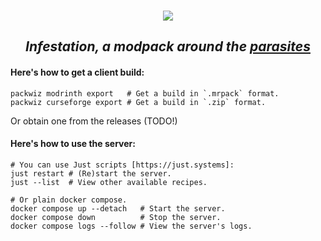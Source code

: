 <h3 align=center>
    <img src="https://static.wikia.nocookie.net/scape-and-run-parasites/images/5/55/SRP_Logo2.png/revision/latest/scale-to-width-down/568?cb=20220206203645">
</h3>

<h2 align=center>
    <i>
        Infestation, a modpack around the <a href="https://modrinth.com/mod/scapeandrunparasites">parasites</a>
    </i>
</h2>

#### Here's how to get a client build:

```nushell
packwiz modrinth export   # Get a build in `.mrpack` format.
packwiz curseforge export # Get a build in `.zip` format.
```

Or obtain one from the releases (TODO!)

#### Here's how to use the server:

```nushell
# You can use Just scripts [https://just.systems]:
just restart # (Re)start the server.
just --list  # View other available recipes.

# Or plain docker compose.
docker compose up --detach   # Start the server.
docker compose down          # Stop the server.
docker compose logs --follow # View the server's logs.
```
